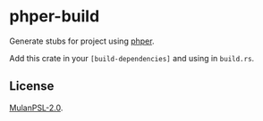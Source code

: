 # phper-build

Generate stubs for project using [phper](https://crates.io/crates/phper).

Add this crate in your `[build-dependencies]` and using in `build.rs`.

## License

[MulanPSL-2.0](https://github.com/phper-framework/phper/blob/master/LICENSE).
